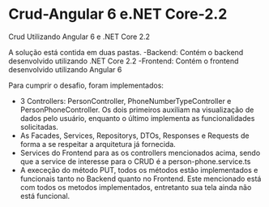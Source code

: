 # Crud-Angular 6 e.NET Core-2.2
Crud Utilizando Angular 6 e .NET Core 2.2

A solução está contida em duas pastas.
 -Backend: Contém o backend desenvolvido utilizando .NET Core 2.2
 -Frontend: Contém o frontend desenvolvido utilizando Angular 6
 
 Para cumprir o desafio, foram implementados:
   - 3 Controllers: PersonController, PhoneNumberTypeController e PersonPhoneController. Os dois primeiros auxiliam na visualização de dados pelo usuário, enquanto o último                           implementa as funcionalidades solicitadas.
   - As Facades, Services, Repositorys, DTOs, Responses e Requests de forma a se respeitar a arquitetura já fornecida.
   - Services do Frontend para as os controllers mencionados acima, sendo que a service de interesse para o CRUD é a person-phone.service.ts
   - A execeção do método PUT, todos os métodos estão implementados e funcionais tanto no Backend quanto no Frontend. Este mencionado está com todos os metodos implementados, entretanto sua tela ainda não está funcional.
